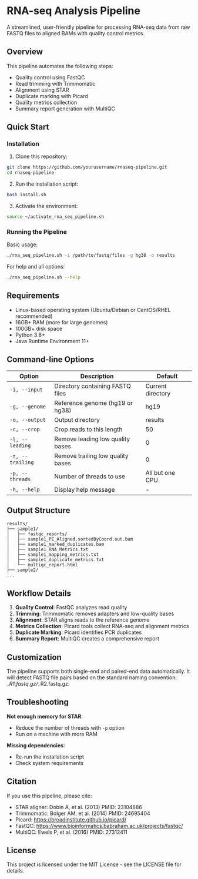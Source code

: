 # RNA-seq Analysis Pipeline

A streamlined, user-friendly pipeline for processing RNA-seq data from raw FASTQ files to aligned BAMs with quality control metrics.

## Overview

This pipeline automates the following steps:
- Quality control using FastQC
- Read trimming with Trimmomatic
- Alignment using STAR
- Duplicate marking with Picard
- Quality metrics collection
- Summary report generation with MultiQC

## Quick Start

### Installation

1. Clone this repository:
```bash
git clone https://github.com/yourusername/rnaseq-pipeline.git
cd rnaseq-pipeline
```

2. Run the installation script:
```bash
bash install.sh
```

3. Activate the environment:
```bash
source ~/activate_rna_seq_pipeline.sh
```

### Running the Pipeline

Basic usage:
```bash
./rna_seq_pipeline.sh -i /path/to/fastq/files -g hg38 -o results
```

For help and all options:
```bash
./rna_seq_pipeline.sh --help
```

## Requirements

- Linux-based operating system (Ubuntu/Debian or CentOS/RHEL recommended)
- 16GB+ RAM (more for large genomes)
- 100GB+ disk space
- Python 3.8+
- Java Runtime Environment 11+

## Command-line Options

| Option | Description | Default |
|--------|-------------|---------|
| `-i, --input` | Directory containing FASTQ files | Current directory |
| `-g, --genome` | Reference genome (hg19 or hg38) | hg19 |
| `-o, --output` | Output directory | results |
| `-c, --crop` | Crop reads to this length | 50 |
| `-l, --leading` | Remove leading low quality bases | 0 |
| `-t, --trailing` | Remove trailing low quality bases | 0 |
| `-p, --threads` | Number of threads to use | All but one CPU |
| `-h, --help` | Display help message | - |

## Output Structure

```
results/
├── sample1/
│   ├── fastqc_reports/
│   ├── sample1_PE_Aligned.sortedByCoord.out.bam
│   ├── sample1_marked_duplicates.bam
│   ├── sample1_RNA_Metrics.txt
│   ├── sample1_mapping_metrics.txt
│   ├── sample1_duplicate_metrics.txt
│   └── multiqc_report.html
├── sample2/
...
```

## Workflow Details

1. **Quality Control**: FastQC analyzes read quality
2. **Trimming**: Trimmomatic removes adapters and low-quality bases
3. **Alignment**: STAR aligns reads to the reference genome
4. **Metrics Collection**: Picard tools collect RNA-seq and alignment metrics
5. **Duplicate Marking**: Picard identifies PCR duplicates
6. **Summary Report**: MultiQC creates a comprehensive report

## Customization

The pipeline supports both single-end and paired-end data automatically. It will detect FASTQ file pairs based on the standard naming convention: *_R1.fastq.gz/*_R2.fastq.gz.

## Troubleshooting

**Not enough memory for STAR**:
- Reduce the number of threads with `-p` option
- Run on a machine with more RAM

**Missing dependencies**:
- Re-run the installation script
- Check system requirements

## Citation

If you use this pipeline, please cite:
- STAR aligner: Dobin A, et al. (2013) PMID: 23104886
- Trimmomatic: Bolger AM, et al. (2014) PMID: 24695404
- Picard: https://broadinstitute.github.io/picard/
- FastQC: https://www.bioinformatics.babraham.ac.uk/projects/fastqc/
- MultiQC: Ewels P, et al. (2016) PMID: 27312411

## License

This project is licensed under the MIT License - see the LICENSE file for details.
